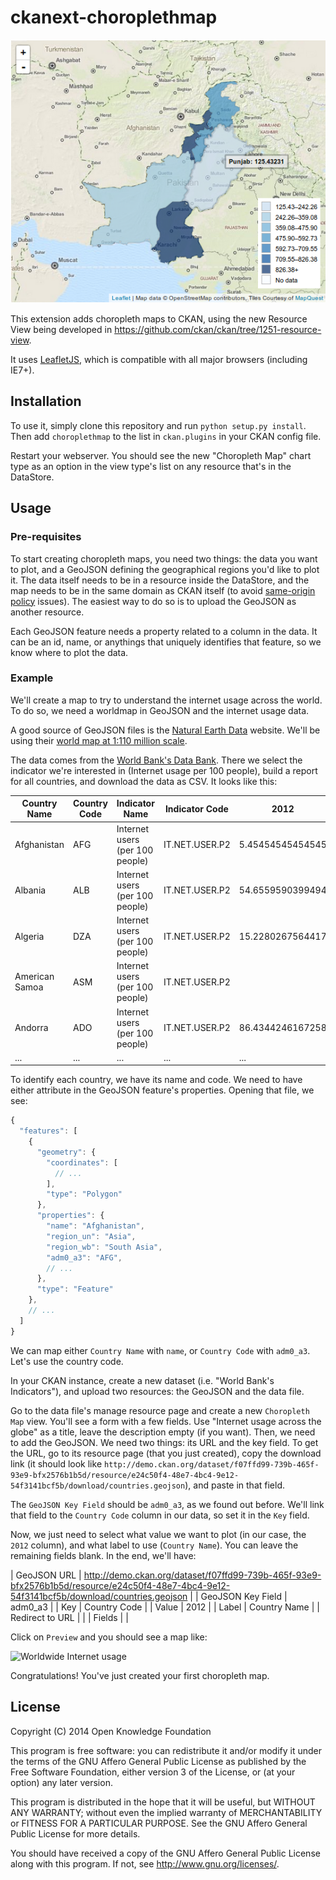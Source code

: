 ckanext-choroplethmap
=====================

![Pakistan choropleth map](doc/img/pakistan.png)

This extension adds choropleth maps to CKAN, using the new Resource View being
developed in https://github.com/ckan/ckan/tree/1251-resource-view.

It uses [LeafletJS](http://leafletjs.com), which is compatible with all major
browsers (including IE7+).

Installation
------------

To use it, simply clone this repository and run ```python setup.py install```.
Then add ```choroplethmap``` to the list in ```ckan.plugins``` in your CKAN
config file.

Restart your webserver. You should see the new "Choropleth Map" chart type as
an option in the view type's list on any resource that's in the DataStore.

Usage
-----

### Pre-requisites

To start creating choropleth maps, you need two things: the data you want to
plot, and a GeoJSON defining the geographical regions you'd like to plot it.
The data itself needs to be in a resource inside the DataStore, and the map
needs to be in the same domain as CKAN itself (to avoid [same-origin
policy](http://en.wikipedia.org/wiki/Same-origin_policy) issues). The easiest
way to do so is to upload the GeoJSON as another resource.

Each GeoJSON feature needs a property related to a column in the data. It can
be an id, name, or anythings that uniquely identifies that feature, so we know
where to plot the data.

### Example

We'll create a map to try to understand the internet usage across the world. To
do so, we need a worldmap in GeoJSON and the internet usage data.

A good source of GeoJSON files is the [Natural Earth
Data](http://naturalearthdata.com/) website. We'll be using their [world map at
1:110 million
scale](https://github.com/nvkelso/natural-earth-vector/blob/master/geojson/ne_110m_admin_0_countries.geojson).

The data comes from the [World Bank's Data
Bank](http://databank.worldbank.org/data/home.aspx). There we select the
indicator we're interested in (Internet usage per 100 people), build a report
for all countries, and download the data as CSV. It looks like this:

| Country Name   | Country Code | Indicator Name                  | Indicator Code | 2012             |
| -------------- | ------------ | ------------------------------- | -------------- | ---------------- |
| Afghanistan    | AFG          | Internet users (per 100 people) | IT.NET.USER.P2 | 5.45454545454545 |
| Albania        | ALB          | Internet users (per 100 people) | IT.NET.USER.P2 | 54.6559590399494 |
| Algeria        | DZA          | Internet users (per 100 people) | IT.NET.USER.P2 | 15.2280267564417 |
| American Samoa | ASM          | Internet users (per 100 people) | IT.NET.USER.P2 |                  |
| Andorra        | ADO          | Internet users (per 100 people) | IT.NET.USER.P2 | 86.4344246167258 |
| ...            | ...          | ...                             | ...            | ...              |

To identify each country, we have its name and code. We need to have either
attribute in the GeoJSON feature's properties. Opening that file, we see:

```javascript
{
  "features": [
    {
      "geometry": {
        "coordinates": [
          // ...
        ],
        "type": "Polygon"
      },
      "properties": {
        "name": "Afghanistan",
        "region_un": "Asia",
        "region_wb": "South Asia",
        "adm0_a3": "AFG",
        // ...
      },
      "type": "Feature"
    },
    // ...
  ]
}
```

We can map either ```Country Name``` with ```name```, or ```Country Code```
with ```adm0_a3```. Let's use the country code.

In your CKAN instance, create a new dataset (i.e. "World Bank's Indicators"),
and upload two resources: the GeoJSON and the data file.

Go to the data file's manage resource page and create a new ```Choropleth
Map``` view. You'll see a form with a few fields. Use "Internet usage across
the globe" as a title, leave the description empty (if you want). Then, we need
to add the GeoJSON. We need two things: its URL and the key field. To get the
URL, go to its resource page (that you just created), copy the download
link (it should look like
```http://demo.ckan.org/dataset/f07ffd99-739b-465f-93e9-bfx2576b1b5d/resource/e24c50f4-48e7-4bc4-9e12-54f3141bcf5b/download/countries.geojson```),
and paste in that field.

The ```GeoJSON Key Field``` should be ```adm0_a3```, as we found out before.
We'll link that field to the ```Country Code``` column in our data, so set it
in the ```Key``` field.

Now, we just need to select what value we want to plot (in our case,
the ```2012``` column), and what label to use (```Country Name```). You can
leave the remaining fields blank. In the end, we'll have:

| GeoJSON URL |
http://demo.ckan.org/dataset/f07ffd99-739b-465f-93e9-bfx2576b1b5d/resource/e24c50f4-48e7-4bc4-9e12-54f3141bcf5b/download/countries.geojson
|
| GeoJSON Key Field | adm0_a3 |
| Key | Country Code |
| Value | 2012 |
| Label | Country Name |
| Redirect to URL | |
| Fields | |

Click on ```Preview``` and you should see a map like:

![Worldwide Internet usage](doc/img/worldwide-internet-usage.png)

Congratulations! You've just created your first choropleth map.

License
-------

Copyright (C) 2014 Open Knowledge Foundation

This program is free software: you can redistribute it and/or modify
it under the terms of the GNU Affero General Public License as published
by the Free Software Foundation, either version 3 of the License, or
(at your option) any later version.

This program is distributed in the hope that it will be useful,
but WITHOUT ANY WARRANTY; without even the implied warranty of
MERCHANTABILITY or FITNESS FOR A PARTICULAR PURPOSE.  See the
GNU Affero General Public License for more details.

You should have received a copy of the GNU Affero General Public License
along with this program.  If not, see <http://www.gnu.org/licenses/>.
